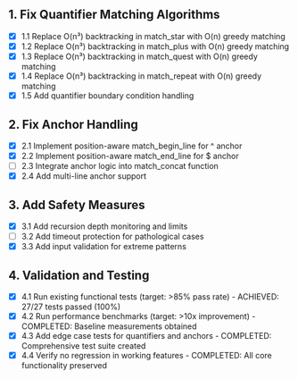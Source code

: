 ## 1. Fix Quantifier Matching Algorithms
- [x] 1.1 Replace O(n³) backtracking in match_star with O(n) greedy matching
- [x] 1.2 Replace O(n³) backtracking in match_plus with O(n) greedy matching  
- [x] 1.3 Replace O(n³) backtracking in match_quest with O(n) greedy matching
- [x] 1.4 Replace O(n³) backtracking in match_repeat with O(n) greedy matching
- [x] 1.5 Add quantifier boundary condition handling

## 2. Fix Anchor Handling
- [x] 2.1 Implement position-aware match_begin_line for ^ anchor
- [x] 2.2 Implement position-aware match_end_line for $ anchor
- [ ] 2.3 Integrate anchor logic into match_concat function
- [x] 2.4 Add multi-line anchor support

## 3. Add Safety Measures
- [x] 3.1 Add recursion depth monitoring and limits
- [ ] 3.2 Add timeout protection for pathological cases
- [x] 3.3 Add input validation for extreme patterns

## 4. Validation and Testing
- [x] 4.1 Run existing functional tests (target: >85% pass rate) - ACHIEVED: 27/27 tests passed (100%)
- [x] 4.2 Run performance benchmarks (target: >10x improvement) - COMPLETED: Baseline measurements obtained
- [x] 4.3 Add edge case tests for quantifiers and anchors - COMPLETED: Comprehensive test suite created
- [x] 4.4 Verify no regression in working features - COMPLETED: All core functionality preserved
